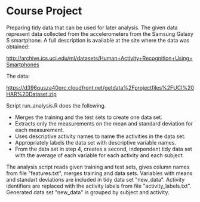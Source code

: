 # Course Project
Preparing tidy data that can be used for later analysis.
The given data represent data collected from the accelerometers from the Samsung Galaxy S smartphone. A full description is available at the site where the data was obtained: 

http://archive.ics.uci.edu/ml/datasets/Human+Activity+Recognition+Using+Smartphones 

The data: 

https://d396qusza40orc.cloudfront.net/getdata%2Fprojectfiles%2FUCI%20HAR%20Dataset.zip 

Script run_analysis.R does the following. 
- Merges the training and the test sets to create one data set.
- Extracts only the measurements on the mean and standard deviation for each measurement. 
- Uses descriptive activity names to name the activities in the data set.
- Appropriately labels the data set with descriptive variable names. 
- From the data set in step 4, creates a second, independent tidy data set with the average of each variable for each activity and each subject.


The analysis script reads given training and test sets, gives column names from file "features.txt", merges training and data sets.
Variables with means and standart deviations are included in tidy data set "new_data".
Activity identifiers are replaced with the activity labels from file "activity_labels.txt".
Generated data set "new_data" is grouped by subject and activity.